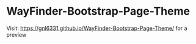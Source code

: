 # WayFinder-Bootstrap-Page-Theme

Visit: https://gnl6331.github.io/WayFinder-Bootstrap-Page-Theme/ for a preview
